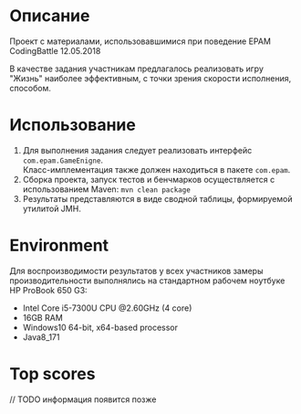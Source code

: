 # Описание
Проект с материалами, использовавшимися при поведение EPAM CodingBattle 12.05.2018

В качестве задания участникам предлагалось реализовать игру "Жизнь" наиболее эффективным, с точки зрения скорости исполнения, способом.

# Использование
1. Для выполнения задания следует реализовать интерфейс `com.epam.GameEnigne`. <br/>Класс-имплементация также должен находиться в пакете `com.epam`.
2. Сборка проекта, запуск тестов и бенчмарков осуществляется с использованием Maven: `mvn clean package`
3. Результаты представляются в виде сводной таблицы, формируемой утилитой JMH.

# Environment
Для воспроизводимости результатов у всех участников замеры производительности выполнялись на стандартном рабочем ноутбуке HP ProBook 650 G3:
* Intel Core i5-7300U CPU @2.60GHz (4 core)
* 16GB RAM
* Windows10 64-bit, x64-based processor
* Java8_171

# Top scores
// TODO информация появится позже